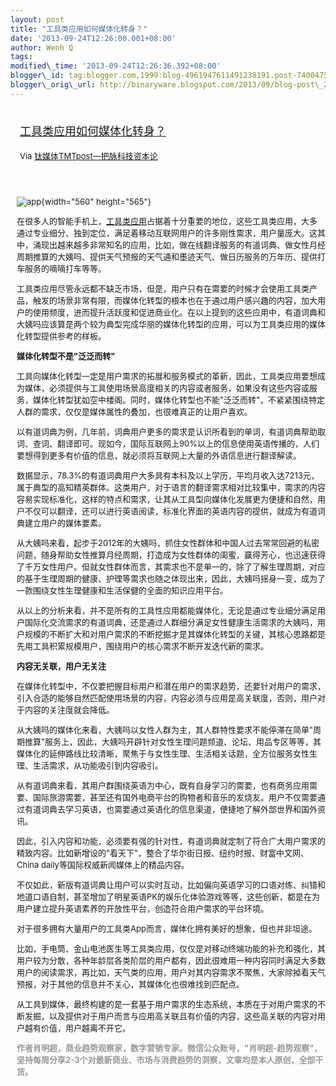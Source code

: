 ```yaml
--- 
layout: post 
title: "工具类应用如何媒体化转身？" 
date: '2013-09-24T12:26:00.001+08:00' 
author: Wenh Q
tags:
modified\_time: '2013-09-24T12:26:36.392+08:00' 
blogger\_id: tag:blogger.com,1999:blog-4961947611491238191.post-7400475579803182189
blogger\_orig\_url: http://binaryware.blogspot.com/2013/09/blog-post\_2169.html
---
```

<div style="margin: 10px; padding: 5px;">

<div style="font-size: 18px;">

[工具类应用如何媒体化转身？](http://www.tmtpost.com/66125.html)

</div>

<div style="font-size: 13px;">

Via [钛媒体TMTpost—把脉科技资本论](http://www.tmtpost.com/)

</div>

</div>

<div style="font-size: 13px; padding: 15px 0 10px 10px;">

![app](http://www.tmtpost.com/wp-content/uploads/2013/08/137652825865-560x565.jpg "app"){width="560"
height="565"}

在很多人的智能手机上，[工具类应用](http://www.tmtpost.com/tag/%E5%B7%A5%E5%85%B7%E7%B1%BB%E5%BA%94%E7%94%A8 "查看 工具类应用 中的全部文章")占据着十分重要的地位，这些工具类应用，大多通过专业细分、独到定位，满足着移动互联网用户的许多刚性需求，用户量庞大。这其中，涌现出越来越多非常知名的应用，比如，做在线翻译服务的有道词典、做女性月经周期推算的大姨吗、提供天气预报的天气通和墨迹天气、做日历服务的万年历、提供打车服务的嘀嘀打车等等。

工具类应用尽管永远都不缺乏市场，但是，用户只有在需要的时候才会使用工具类产品，触发的场景非常有限，而媒体化转型的根本也在于通过用户感兴趣的内容，加大用户的使用频度，进而提升活跃度和促进商业化。在以上提到的这些应用中，有道词典和大姨吗应该算是两个较为典型完成华丽的媒体化转型的应用，可以为工具类应用的媒体化转型提供参考的样板。

**媒体化转型不是"泛泛而转"**

工具向媒体化转型一定是用户需求的拓展和服务模式的革新，因此，工具类应用要想成为媒体，必须提供与工具使用场景高度相关的内容或者服务，如果没有这些内容或服务，媒体化转型犹如空中楼阁。同时，媒体化转型也不能"泛泛而转"，不紧紧围绕特定人群的需求，仅仅是媒体属性的叠加，也很难真正的让用户喜欢。

以有道词典为例，几年前，词典用户更多的需求是认识所看到的单词，有道词典帮助取词、查词、翻译即可。现如今，国际互联网上90%以上的信息使用英语传播的，人们要想得到更多有价值的信息，就必须将互联网上大量的外语信息进行翻译解读。

数据显示，78.3%的有道词典用户大多具有本科及以上学历，平均月收入达7213元，属于典型的高知精英群体。这类用户，对于语言的翻译需求相对比较集中，需求的内容容易实现标准化，这样的特点和需求，让其从工具型向媒体化发展更为便捷和自然，用户不仅可以翻译，还可以进行英语阅读，标准化界面的英语内容的提供，就成为有道词典建立用户的媒体要素。

从大姨吗来看，起步于2012年的大姨吗，抓住女性群体和中国人过去常常回避的私密问题，随身帮助女性推算月经周期，打造成为女性群体的闺蜜，赢得芳心，也迅速获得了千万女性用户。但就女性群体而言，其需求也不是单一的，除了了解生理周期，对应的基于生理周期的健康、护理等需求也随之体现出来，因此，大姨吗摇身一变，成为了一款围绕女性生理健康和生活保健的全面的知识应用平台。

从以上的分析来看，并不是所有的工具性应用都能媒体化，无论是通过专业细分满足用户国际化交流需求的有道词典，还是通过人群细分满足女性健康生活需求的大姨吗，用户规模的不断扩大和对用户需求的不断挖掘才是其媒体化转型的关键，其核心思路都是先用工具积累规模用户，围绕用户的核心需求不断开发迭代新的需求。

**内容无关联，用户无关注**

在媒体化转型中，不仅要把握目标用户和潜在用户的需求趋势，还要针对用户的需求，引入合适的能够自然匹配使用场景的内容，内容必须与应用是高关联度，否则，用户对于内容的关注度就会降低。

从大姨吗的媒体化来看，大姨吗以女性人群为主，其人群特性要求不能停滞在简单"周期推算"服务上，因此，大姨吗开辟针对女性生理问题频道、论坛、用品专区等等，其媒体化的延伸路线比较清晰，聚焦于与女性生理、生活相关话题，全方位服务女性生理、生活需求，从功能吸引到内容吸引。

从有道词典来看，其用户群围绕英语为中心，既有自身学习的需要，也有商务应用需要、国际旅游需要，甚至还有国外电商平台的购物者和音乐的发烧友。用户不仅需要通过有道词典去学习英语，也需要通过英语化的信息渠道，便捷地了解外部世界和国外资讯。

因此，引入内容和功能，必须要有强的针对性，有道词典就定制了符合广大用户需求的精致内容。比如新增设的"看天下"，整合了华尔街日报、纽约时报、财富中文网、China
daily等国际权威新闻媒体上的精品内容。

不仅如此，新版有道词典让用户可以实时互动，比如偏向英语学习的口语对练、纠错和地道口语自制，甚至增加了明星英语PK的娱乐化体验游戏等等，这些创新，都是在为用户建立提升英语素养的开放性平台，创造符合用户需求的平台环境。

对于很多拥有大量用户的工具类App而言，媒体化拥有美好的想象，但也并非坦途。

比如，手电筒、金山电池医生等工具类应用，仅仅是对移动终端功能的补充和强化，其用户较为分散，各种年龄层各类阶层的用户都有，因此很难用一种内容同时满足大多数用户的阅读需求，再比如，天气类的应用，用户对其内容需求不聚焦，大家除掉看天气预报，对于其他的信息并不关心，其媒体化也很难找到匹配点。

从工具到媒体，最终构建的是一套基于用户需求的生态系统，本质在于对用户需求的不断发掘，以及提供对于用户而言与应用高关联且有价值的内容，这些高关联的内容对用户越有价值，用户越离不开它。



<span
style="color: #999999;">**作者肖明超，商业趋势观察家，数字营销专家。微信公众账号，"肖明超-趋势观察"，坚持每周分享2-3个对最新商业、市场与消费趋势的洞察，文章均是本人原创，全部干货。**</span>

</div>
